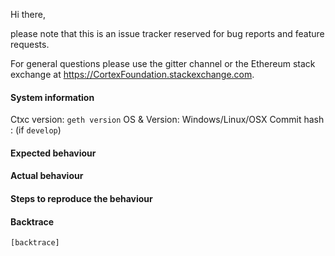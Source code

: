 Hi there,

please note that this is an issue tracker reserved for bug reports and feature requests.

For general questions please use the gitter channel or the Ethereum stack exchange at https://CortexFoundation.stackexchange.com.

#### System information

Ctxc version: `geth version`
OS & Version: Windows/Linux/OSX
Commit hash : (if `develop`)

#### Expected behaviour


#### Actual behaviour


#### Steps to reproduce the behaviour


#### Backtrace

````
[backtrace]
````
